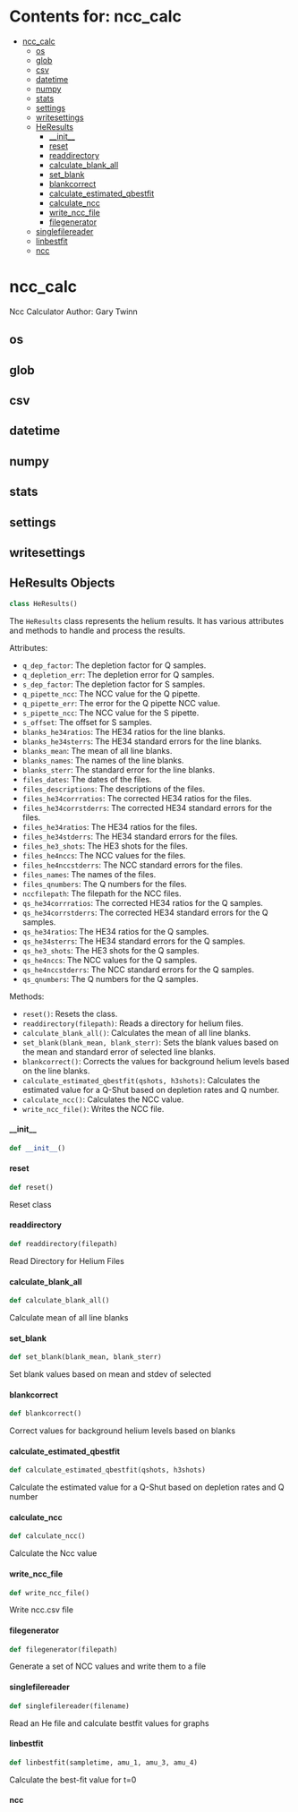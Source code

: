 # Contents for: ncc_calc

* [ncc\_calc](#ncc_calc)
  * [os](#ncc_calc.os)
  * [glob](#ncc_calc.glob)
  * [csv](#ncc_calc.csv)
  * [datetime](#ncc_calc.datetime)
  * [numpy](#ncc_calc.numpy)
  * [stats](#ncc_calc.stats)
  * [settings](#ncc_calc.settings)
  * [writesettings](#ncc_calc.writesettings)
  * [HeResults](#ncc_calc.HeResults)
    * [\_\_init\_\_](#ncc_calc.HeResults.__init__)
    * [reset](#ncc_calc.HeResults.reset)
    * [readdirectory](#ncc_calc.HeResults.readdirectory)
    * [calculate\_blank\_all](#ncc_calc.HeResults.calculate_blank_all)
    * [set\_blank](#ncc_calc.HeResults.set_blank)
    * [blankcorrect](#ncc_calc.HeResults.blankcorrect)
    * [calculate\_estimated\_qbestfit](#ncc_calc.HeResults.calculate_estimated_qbestfit)
    * [calculate\_ncc](#ncc_calc.HeResults.calculate_ncc)
    * [write\_ncc\_file](#ncc_calc.HeResults.write_ncc_file)
    * [filegenerator](#ncc_calc.HeResults.filegenerator)
  * [singlefilereader](#ncc_calc.singlefilereader)
  * [linbestfit](#ncc_calc.linbestfit)
  * [ncc](#ncc_calc.ncc)

<a id="ncc_calc"></a>

# ncc\_calc

Ncc Calculator
Author: Gary Twinn

<a id="ncc_calc.os"></a>

## os

<a id="ncc_calc.glob"></a>

## glob

<a id="ncc_calc.csv"></a>

## csv

<a id="ncc_calc.datetime"></a>

## datetime

<a id="ncc_calc.numpy"></a>

## numpy

<a id="ncc_calc.stats"></a>

## stats

<a id="ncc_calc.settings"></a>

## settings

<a id="ncc_calc.writesettings"></a>

## writesettings

<a id="ncc_calc.HeResults"></a>

## HeResults Objects

```python
class HeResults()
```

The `HeResults` class represents the helium results. It has various attributes and methods
to handle and process the results.

Attributes:
- `q_dep_factor`: The depletion factor for Q samples.
- `q_depletion_err`: The depletion error for Q samples.
- `s_dep_factor`: The depletion factor for S samples.
- `q_pipette_ncc`: The NCC value for the Q pipette.
- `q_pipette_err`: The error for the Q pipette NCC value.
- `s_pipette_ncc`: The NCC value for the S pipette.
- `s_offset`: The offset for S samples.
- `blanks_he34ratios`: The HE34 ratios for the line blanks.
- `blanks_he34sterrs`: The HE34 standard errors for the line blanks.
- `blanks_mean`: The mean of all line blanks.
- `blanks_names`: The names of the line blanks.
- `blanks_sterr`: The standard error for the line blanks.
- `files_dates`: The dates of the files.
- `files_descriptions`: The descriptions of the files.
- `files_he34corrratios`: The corrected HE34 ratios for the files.
- `files_he34corrstderrs`: The corrected HE34 standard errors for the files.
- `files_he34ratios`: The HE34 ratios for the files.
- `files_he34stderrs`: The HE34 standard errors for the files.
- `files_he3_shots`: The HE3 shots for the files.
- `files_he4nccs`: The NCC values for the files.
- `files_he4nccstderrs`: The NCC standard errors for the files.
- `files_names`: The names of the files.
- `files_qnumbers`: The Q numbers for the files.
- `nccfilepath`: The filepath for the NCC files.
- `qs_he34corrratios`: The corrected HE34 ratios for the Q samples.
- `qs_he34corrstderrs`: The corrected HE34 standard errors for the Q samples.
- `qs_he34ratios`: The HE34 ratios for the Q samples.
- `qs_he34sterrs`: The HE34 standard errors for the Q samples.
- `qs_he3_shots`: The HE3 shots for the Q samples.
- `qs_he4nccs`: The NCC values for the Q samples.
- `qs_he4nccstderrs`: The NCC standard errors for the Q samples.
- `qs_qnumbers`: The Q numbers for the Q samples.

Methods:
- `reset()`: Resets the class.
- `readdirectory(filepath)`: Reads a directory for helium files.
- `calculate_blank_all()`: Calculates the mean of all line blanks.
- `set_blank(blank_mean, blank_sterr)`: Sets the blank values based on the mean and standard error
                                        of selected line blanks.
- `blankcorrect()`: Corrects the values for background helium levels based on the line blanks.
- `calculate_estimated_qbestfit(qshots, h3shots)`: Calculates the estimated value for a Q-Shut based
                                                   on depletion rates and Q number.
- `calculate_ncc()`: Calculates the NCC value.
- `write_ncc_file()`: Writes the NCC file.

<a id="ncc_calc.HeResults.__init__"></a>

#### \_\_init\_\_

```python
def __init__()
```

<a id="ncc_calc.HeResults.reset"></a>

#### reset

```python
def reset()
```

Reset class

<a id="ncc_calc.HeResults.readdirectory"></a>

#### readdirectory

```python
def readdirectory(filepath)
```

Read Directory for Helium Files

<a id="ncc_calc.HeResults.calculate_blank_all"></a>

#### calculate\_blank\_all

```python
def calculate_blank_all()
```

Calculate mean of all line blanks

<a id="ncc_calc.HeResults.set_blank"></a>

#### set\_blank

```python
def set_blank(blank_mean, blank_sterr)
```

Set blank values based on mean and stdev of selected

<a id="ncc_calc.HeResults.blankcorrect"></a>

#### blankcorrect

```python
def blankcorrect()
```

Correct values for background helium levels based on blanks

<a id="ncc_calc.HeResults.calculate_estimated_qbestfit"></a>

#### calculate\_estimated\_qbestfit

```python
def calculate_estimated_qbestfit(qshots, h3shots)
```

Calculate the estimated value for a Q-Shut based on depletion rates and Q number

<a id="ncc_calc.HeResults.calculate_ncc"></a>

#### calculate\_ncc

```python
def calculate_ncc()
```

Calculate the Ncc value

<a id="ncc_calc.HeResults.write_ncc_file"></a>

#### write\_ncc\_file

```python
def write_ncc_file()
```

Write ncc.csv file

<a id="ncc_calc.HeResults.filegenerator"></a>

#### filegenerator

```python
def filegenerator(filepath)
```

Generate a set of NCC values and write them to a file

<a id="ncc_calc.singlefilereader"></a>

#### singlefilereader

```python
def singlefilereader(filename)
```

Read an He file and calculate bestfit values for graphs

<a id="ncc_calc.linbestfit"></a>

#### linbestfit

```python
def linbestfit(sampletime, amu_1, amu_3, amu_4)
```

Calculate the best-fit value for t=0

<a id="ncc_calc.ncc"></a>

#### ncc

